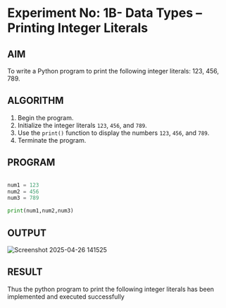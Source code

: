 # Experiment No: 1B- Data Types – Printing Integer Literals

## AIM  
To write a Python program to print the following integer literals: 123, 456, 789.

## ALGORITHM  
1. Begin the program.  
2. Initialize the integer literals `123`, `456`, and `789`.  
3. Use the `print()` function to display the numbers `123`, `456`, and `789`.  
4. Terminate the program.

## PROGRAM
```python

num1 = 123
num2 = 456
num3 = 789

print(num1,num2,num3)


```
## OUTPUT
![Screenshot 2025-04-26 141525](https://github.com/user-attachments/assets/db73c69c-60ed-4e24-bb33-69fb91d6340a)

## RESULT
Thus the python program to print the following integer literals has been implemented and executed successfully
